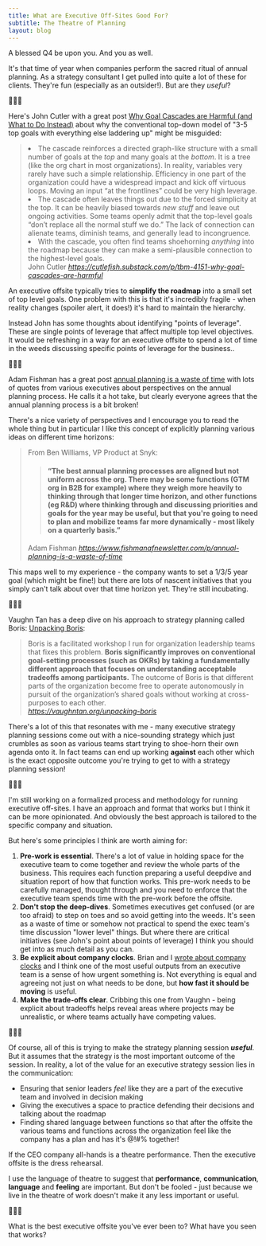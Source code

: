 ```yaml
---
title: What are Executive Off-Sites Good For?
subtitle: The Theatre of Planning
layout: blog
---
```


A blessed Q4 be upon you. And you as well.

It's that time of year when companies perform the sacred ritual of annual planning. As a strategy consultant I get pulled into quite a lot of these for clients. They're fun (especially as an outsider!). But are they *useful*?

👻🎃💀

Here's John Cutler with a great post [Why Goal Cascades are Harmful (and What to Do Instead)](https://cutlefish.substack.com/p/tbm-4151-why-goal-cascades-are-harmful) about why the conventional top-down model of "3-5 top goals with everything else laddering up" might be misguided:

<blockquote class="quoteback" darkmode="" data-title="TBM%2041%2F51%3A%20Why%20Goal%20Cascades%20are%20Harmful%20(and%20What%20to%20Do%20Instead)" data-author="John Cutler" cite="https://cutlefish.substack.com/p/tbm-4151-why-goal-cascades-are-harmful">
<li>The cascade reinforces a directed graph-like structure with a small number of goals at the&nbsp;<em>top</em>&nbsp;and many goals at the&nbsp;<em>bottom</em>. It is a tree (like the org chart in most organizations). In reality, variables very rarely have such a simple relationship. Efficiency in one part of the organization could have a widespread impact and kick off virtuous loops. Moving an input “at the frontlines” could be very high leverage.</li>
<li>The cascade often leaves things out due to the forced simplicity at the top. It can be heavily biased towards&nbsp;<em>new stuff</em>&nbsp;and leave out ongoing activities. Some teams openly admit that the top-level goals “don’t replace all the normal stuff we do.” The lack of connection can alienate teams, diminish teams, and generally lead to incongruence.</li>
<li>With the cascade, you often find teams shoehorning&nbsp;<em>anything&nbsp;</em>into the roadmap because they can make a semi-plausible connection to the highest-level goals.</li>
<footer>John Cutler <cite><a href="https://cutlefish.substack.com/p/tbm-4151-why-goal-cascades-are-harmful">https://cutlefish.substack.com/p/tbm-4151-why-goal-cascades-are-harmful</a></cite></footer>
</blockquote>
<script note="" src="https://cdn.jsdelivr.net/gh/Blogger-Peer-Review/quotebacks@1/quoteback.js"></script>

An executive offsite typically tries to **simplify the roadmap** into a small set of top level goals. One problem with this is that it's incredibly fragile - when reality changes (spoiler alert, it does!) it's hard to maintain the hierarchy.

Instead John has some thoughts about identifying "points of leverage". These are single points of leverage that affect multiple top level objectives. It would be refreshing in a way for an executive offsite to spend a lot of time in the weeds discussing specific points of leverage for the business..

👻🎃💀

Adam Fishman has a great post [annual planning is a waste of time](https://www.fishmanafnewsletter.com/p/annual-planning-is-a-waste-of-time) with lots of quotes from various executives about perspectives on the annual planning process. He calls it a hot take, but clearly everyone agrees that the annual planning process is a bit broken!

There's a nice variety of perspectives and I encourage you to read the whole thing but in particular I like this concept of explicitly planning various ideas on different time horizons:

<blockquote class="quoteback" darkmode="" data-title="%F0%9F%94%A5%20Hot%20Take%20Alert%20%234%3A%20Annual%20planning%20is%20a%20colossal%20waste%20of%20time%20" data-author="Adam Fishman" cite="https://www.fishmanafnewsletter.com/p/annual-planning-is-a-waste-of-time">
<p>From Ben Williams, VP Product at Snyk:</p><blockquote><h4>“The best annual planning processes are aligned but not uniform across the org. There may be some functions (GTM org in B2B for example) where they weigh more heavily to thinking through that longer time horizon, and other functions (eg R&amp;D) where thinking through and discussing priorities and goals for the year may be useful, but that you're going to need to plan and mobilize teams far more dynamically - most likely on a quarterly basis.”</h4></blockquote>
<footer>Adam Fishman <cite><a href="https://www.fishmanafnewsletter.com/p/annual-planning-is-a-waste-of-time">https://www.fishmanafnewsletter.com/p/annual-planning-is-a-waste-of-time</a></cite></footer>
</blockquote>
<script note="" src="https://cdn.jsdelivr.net/gh/Blogger-Peer-Review/quotebacks@1/quoteback.js"></script>

This maps well to my experience - the company wants to set a 1/3/5 year goal (which might be fine!) but there are lots of nascent initiatives that you simply can't talk about over that time horizon yet. They're still incubating.

👻🎃💀

Vaughn Tan has a deep dive on his approach to strategy planning called Boris: [Unpacking Boris](https://vaughntan.org/unpacking-boris):

<blockquote class="quoteback" darkmode="" data-title="Unpacking%20Boris%20-%20Vaughn%20Tan" data-author="" cite="https://vaughntan.org/unpacking-boris">
Boris is a facilitated workshop I run for organization leadership teams that fixes this problem. <strong>Boris significantly improves on conventional goal-setting processes (such as OKRs) by taking a fundamentally different approach that focuses on understanding acceptable tradeoffs among participants.</strong> The outcome of Boris is that different parts of the organization become free to operate autonomously in pursuit of the organization’s shared goals without working at cross-purposes to each other.
<footer> <cite><a href="https://vaughntan.org/unpacking-boris">https://vaughntan.org/unpacking-boris</a></cite></footer>
</blockquote>
<script note="" src="https://cdn.jsdelivr.net/gh/Blogger-Peer-Review/quotebacks@1/quoteback.js"></script>

There's a lot of this that resonates with me - many executive strategy planning sessions come out with a nice-sounding strategy which just crumbles as soon as various teams start trying to shoe-horn their own agenda onto it. In fact teams can end up working **against** each other which is the exact opposite outcome you're trying to get to with a strategy planning session!

👻🎃💀

I'm still working on a formalized process and methodology for running executive off-sites. I have an approach and format that works but I think it can be more opinionated. And obviously the best approach is tailored to the specific company and situation.

But here's some principles I think are worth aiming for:

1. **Pre-work is essential**. There's a lot of value in holding space for the executive team to come together and review the whole parts of the business. This requires each function preparing a useful deepdive and situation report of how that function works. This pre-work needs to be carefully managed, thought through and you need to enforce that the executive team spends time with the pre-work before the offsite.
2. **Don't stop the deep-dives**. Sometimes executives get confused (or are too afraid) to step on toes and so avoid getting into the weeds. It's seen as a waste of time or somehow not practical to spend the exec team's time discussion "lower level" things. But where there are critical initiatives (see John's point about points of leverage) I think you should get into as much detail as you can.
3. **Be explicit about company clocks**. Brian and I [wrote about company clocks](https://littlefutures.substack.com/p/little-futures-1-business-time) and I think one of the most useful outputs from an executive team is a sense of how urgent something is. Not everything is equal and agreeing not just on what needs to be done, but **how fast it should be moving** is useful.
4. **Make the trade-offs clear**. Cribbing this one from Vaughn - being explicit about tradeoffs helps reveal areas where projects may be unrealistic, or where teams actually have competing values.

👻🎃💀

Of course, all of this is trying to make the strategy planning session ***useful***. But it assumes that the strategy is the most important outcome of the session. In reality, a lot of the value for an executive strategy session lies in the communication:

* Ensuring that senior leaders *feel* like they are a part of the executive team and involved in decision making
* Giving the executives a space to practice defending their decisions and talking about the roadmap
* Finding shared language between functions so that after the offsite the various teams and functions across the organization feel like the company has a plan and has it's @!#% together!

If the CEO company all-hands is a theatre performance. Then the executive offsite is the dress rehearsal.

I use the language of theatre to suggest that **performance**, **communication**, **language** and **feeling** are important. But don't be fooled - just because we live in the theatre of work doesn't make it any less important or useful. 

👻🎃💀

What is the best executive offsite you've ever been to? What have you seen that works?